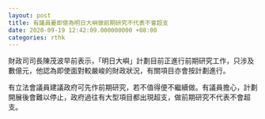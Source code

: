 ```yaml
---
layout: post
title: 有議員憂即使為明日大嶼做前期研究不代表不會超支
date: 2020-09-19 12:42:09.000000000 +08:00
categories: rthk
---
```


財政司司長陳茂波早前表示，「明日大嶼」計劃目前正進行前期研究工作，只涉及數億元，他認為即使面對較嚴峻的財政狀況，有關項目亦會按計劃進行。

有立法會議員建議政府可先作前期研究，若不值得便不繼續做。有議員擔心，計劃開展後會難以停止，政府過往有大型項目都出現超支，做前期研究不代表不會超支。

